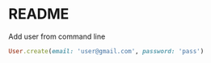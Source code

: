 # README

Add user from command line
```ruby
User.create(email: 'user@gmail.com', password: 'pass')
```
